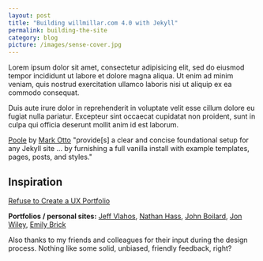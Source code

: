 ```yaml
---
layout: post
title: "Building willmillar.com 4.0 with Jekyll"
permalink: building-the-site
category: blog
picture: /images/sense-cover.jpg
---
```


Lorem ipsum dolor sit amet, consectetur adipisicing elit, sed do eiusmod tempor incididunt ut labore et dolore magna aliqua. Ut enim ad minim veniam, quis nostrud exercitation ullamco laboris nisi ut aliquip ex ea commodo consequat.

<!--more-->

Duis aute irure dolor in reprehenderit in voluptate velit esse cillum dolore eu fugiat nulla pariatur. Excepteur sint occaecat cupidatat non proident, sunt in culpa qui officia deserunt mollit anim id est laborum.

<a title="Poole, The Jekyll Butler" href="http://demo.getpoole.com/">Poole</a> by <a title="Mark Otto (@mdo)" href="https://twitter.com/mdo">Mark Otto</a> "provide[s] a clear and concise foundational setup for any Jekyll site ... by furnishing a full vanilla install with example templates, pages, posts, and styles."

## Inspiration

<a href="https://medium.com/digital-product-design/a44f802fee11">Refuse to Create a UX Portfolio</a>

<strong>Portfolios / personal sites:</strong> [Jeff Vlahos](http://jeffvlahos.com/), [Nathan Hass]("http://nathanhass.com/"), [John Boilard](http://jpboneyard.com/), [Jon Wiley](http://www.jonwiley.com/index.html), [Emily Brick](http://emilybrick.me/)

Also thanks to my friends and colleagues for their input during the design process. Nothing like some solid, unbiased, friendly feedback, right?